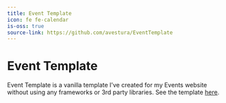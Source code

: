 ```yaml
---
title: Event Template
icon: fe fe-calendar
is-oss: true
source-link: https://github.com/avestura/EventTemplate
---
```

# Event Template

Event Template is a vanilla template I’ve created for my Events website without using any frameworks or 3rd party libraries.
See the template [here](http://aryan.software/EventTemplate).

